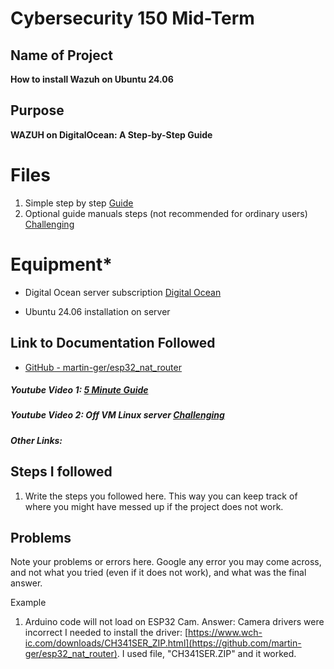# Cybersecurity 150 Mid-Term

## Name of Project
**How to install Wazuh on Ubuntu 24.06**

## Purpose
**WAZUH on DigitalOcean: A Step-by-Step Guide** 

# Files
1. Simple step by step [Guide](https://medium.com/@akobeajiboluemmanuel/step-by-step-setup-of-wazuh-siem-on-ubuntu-22-04-3-lts-4663104fe69b)
2. Optional guide manuals steps (not recommended for ordinary users) [Challenging](https://computingforgeeks.com/how-to-install-wazuh-server-on-ubuntu/) 



# Equipment* 
* Digital Ocean server subscription [Digital Ocean](https://www.digitalocean.com/)

* Ubuntu 24.06 installation on server

## Link to Documentation Followed
- [GitHub - martin-ger/esp32_nat_router](https://github.com/martin-ger/esp32_nat_router)

##### Youtube Video 1: [5 Minute Guide](https://www.youtube.com/watch?v=pCKApbHhQiY)

##### Youtube Video 2: Off VM Linux server [Challenging](https://www.youtube.com/watch?v=3CfjoCQmpo8)

##### Other Links: 


## Steps I followed
1. Write the steps you followed here.  This way you can keep track of where you might have messed up if the project does not work. 

## Problems
Note your problems or errors here.  Google any error you may come across, and not what you tried (even if it does not work), and what was the final answer.

Example
1. Arduino code will not load on ESP32 Cam.
   Answer: Camera drivers were incorrect I needed to install the driver: [https://www.wch-ic.com/downloads/CH341SER_ZIP.html](https://github.com/martin-ger/esp32_nat_router).  I used file, "CH341SER.ZIP" and it worked.
